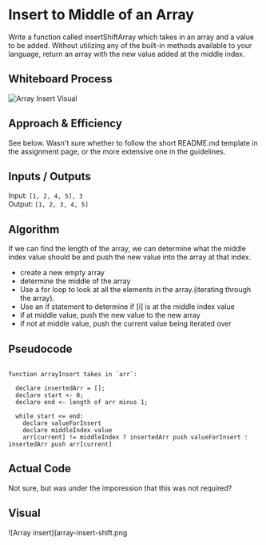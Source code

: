 # Insert to Middle of an Array

Write a function called insertShiftArray which takes in an array and a value to be added. Without utilizing any of the built-in methods available to your language, return an array with the new value added at the middle index.

## Whiteboard Process

![Array Insert Visual](./code-challenge-2.png)

## Approach & Efficiency

See below. Wasn't sure whether to follow the short README.md template in the assignment page, or the more extensive one in the guidelines.

## Inputs / Outputs

Input: `[1, 2, 4, 5], 3`\
Output: `[1, 2, 3, 4, 5]`

## Algorithm

If we can find the length of the array, we can determine what the middle index value should be and push the new value into the array at that index.

- create a new empty array
- determine the middle of the array
- Use a for loop to look at all the elements in the array.(iterating through the array).
- Use an if statement to determine if [i] is at the middle index value
- if at middle value, push the new value to the new array
- if not at middle value, push the current value being iterated over

## Pseudocode

```plaintext

function arrayInsert takes in `arr`:

  declare insertedArr = [];
  declare start <- 0;
  declare end <- length of arr minus 1;

  while start <= end:
    declare valueForInsert
    declare middleIndex value
    arr[current] != middleIndex ? insertedArr push valueForInsert : insertedArr push arr[current]

```

## Actual Code

Not sure, but was under the imporession that this was not required?

## Visual

![Array insert](array-insert-shift.png
